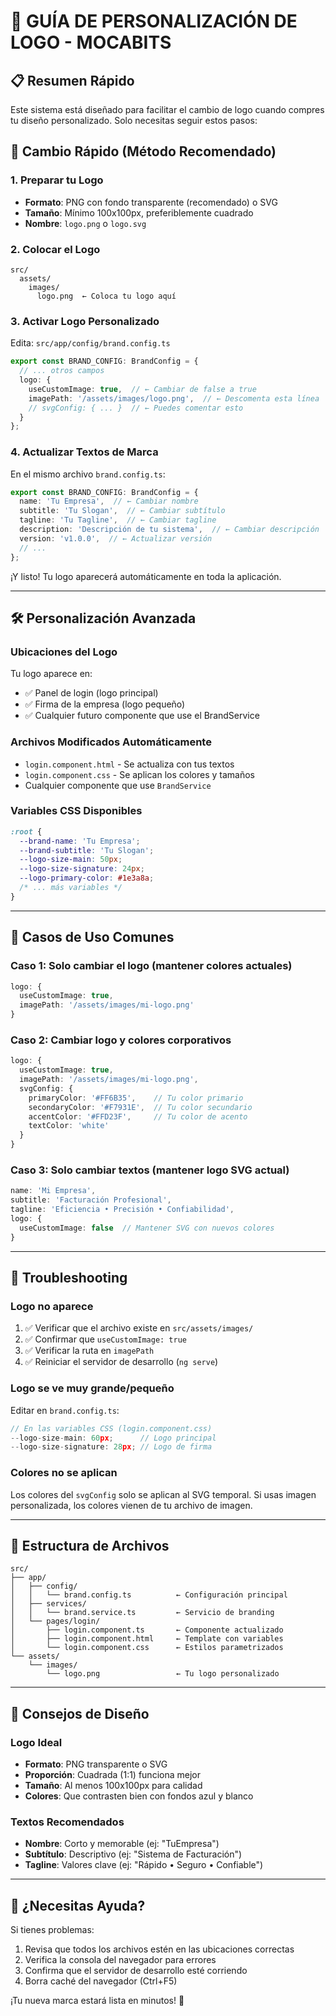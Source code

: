 # 🎨 GUÍA DE PERSONALIZACIÓN DE LOGO - MOCABITS

## 📋 Resumen Rápido

Este sistema está diseñado para facilitar el cambio de logo cuando compres tu diseño personalizado. Solo necesitas seguir estos pasos:

## 🚀 Cambio Rápido (Método Recomendado)

### 1. Preparar tu Logo
- **Formato**: PNG con fondo transparente (recomendado) o SVG
- **Tamaño**: Mínimo 100x100px, preferiblemente cuadrado
- **Nombre**: `logo.png` o `logo.svg`

### 2. Colocar el Logo
```
src/
  assets/
    images/
      logo.png  ← Coloca tu logo aquí
```

### 3. Activar Logo Personalizado
Edita: `src/app/config/brand.config.ts`

```typescript
export const BRAND_CONFIG: BrandConfig = {
  // ... otros campos
  logo: {
    useCustomImage: true,  // ← Cambiar de false a true
    imagePath: '/assets/images/logo.png',  // ← Descomenta esta línea
    // svgConfig: { ... }  // ← Puedes comentar esto
  }
};
```

### 4. Actualizar Textos de Marca
En el mismo archivo `brand.config.ts`:

```typescript
export const BRAND_CONFIG: BrandConfig = {
  name: 'Tu Empresa',  // ← Cambiar nombre
  subtitle: 'Tu Slogan',  // ← Cambiar subtítulo
  tagline: 'Tu Tagline',  // ← Cambiar tagline
  description: 'Descripción de tu sistema',  // ← Cambiar descripción
  version: 'v1.0.0',  // ← Actualizar versión
  // ...
};
```

¡Y listo! Tu logo aparecerá automáticamente en toda la aplicación.

---

## 🛠️ Personalización Avanzada

### Ubicaciones del Logo
Tu logo aparece en:
- ✅ Panel de login (logo principal)
- ✅ Firma de la empresa (logo pequeño)
- ✅ Cualquier futuro componente que use el BrandService

### Archivos Modificados Automáticamente
- `login.component.html` - Se actualiza con tus textos
- `login.component.css` - Se aplican los colores y tamaños
- Cualquier componente que use `BrandService`

### Variables CSS Disponibles
```css
:root {
  --brand-name: 'Tu Empresa';
  --brand-subtitle: 'Tu Slogan';
  --logo-size-main: 50px;
  --logo-size-signature: 24px;
  --logo-primary-color: #1e3a8a;
  /* ... más variables */
}
```

---

## 🎯 Casos de Uso Comunes

### Caso 1: Solo cambiar el logo (mantener colores actuales)
```typescript
logo: {
  useCustomImage: true,
  imagePath: '/assets/images/mi-logo.png'
}
```

### Caso 2: Cambiar logo y colores corporativos
```typescript
logo: {
  useCustomImage: true,
  imagePath: '/assets/images/mi-logo.png',
  svgConfig: {
    primaryColor: '#FF6B35',    // Tu color primario
    secondaryColor: '#F7931E',  // Tu color secundario
    accentColor: '#FFD23F',     // Tu color de acento
    textColor: 'white'
  }
}
```

### Caso 3: Solo cambiar textos (mantener logo SVG actual)
```typescript
name: 'Mi Empresa',
subtitle: 'Facturación Profesional',
tagline: 'Eficiencia • Precisión • Confiabilidad',
logo: {
  useCustomImage: false  // Mantener SVG con nuevos colores
}
```

---

## 🔧 Troubleshooting

### Logo no aparece
1. ✅ Verificar que el archivo existe en `src/assets/images/`
2. ✅ Confirmar que `useCustomImage: true`
3. ✅ Verificar la ruta en `imagePath`
4. ✅ Reiniciar el servidor de desarrollo (`ng serve`)

### Logo se ve muy grande/pequeño
Editar en `brand.config.ts`:
```typescript
// En las variables CSS (login.component.css)
--logo-size-main: 60px;      // Logo principal
--logo-size-signature: 28px; // Logo de firma
```

### Colores no se aplican
Los colores del `svgConfig` solo se aplican al SVG temporal. Si usas imagen personalizada, los colores vienen de tu archivo de imagen.

---

## 📁 Estructura de Archivos

```
src/
├── app/
│   ├── config/
│   │   └── brand.config.ts          ← Configuración principal
│   ├── services/
│   │   └── brand.service.ts         ← Servicio de branding
│   └── pages/login/
│       ├── login.component.ts       ← Componente actualizado
│       ├── login.component.html     ← Template con variables
│       └── login.component.css      ← Estilos parametrizados
└── assets/
    └── images/
        └── logo.png                 ← Tu logo personalizado
```

---

## 🎨 Consejos de Diseño

### Logo Ideal
- **Formato**: PNG transparente o SVG
- **Proporción**: Cuadrada (1:1) funciona mejor
- **Tamaño**: Al menos 100x100px para calidad
- **Colores**: Que contrasten bien con fondos azul y blanco

### Textos Recomendados
- **Nombre**: Corto y memorable (ej: "TuEmpresa")
- **Subtítulo**: Descriptivo (ej: "Sistema de Facturación")
- **Tagline**: Valores clave (ej: "Rápido • Seguro • Confiable")

---

## 🚀 ¿Necesitas Ayuda?

Si tienes problemas:
1. Revisa que todos los archivos estén en las ubicaciones correctas
2. Verifica la consola del navegador para errores
3. Confirma que el servidor de desarrollo esté corriendo
4. Borra caché del navegador (Ctrl+F5)

¡Tu nueva marca estará lista en minutos! 🎉